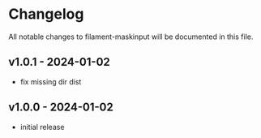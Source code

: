 # Changelog

All notable changes to filament-maskinput will be documented in this file.

## v1.0.1 - 2024-01-02

 - fix missing dir dist

## v1.0.0 - 2024-01-02

 - initial release
